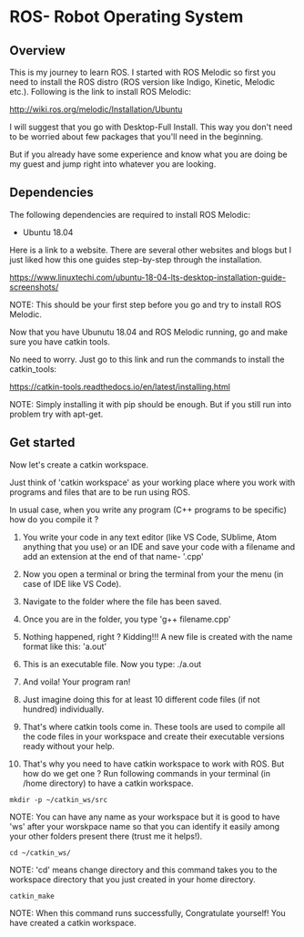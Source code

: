 # ROS- Robot Operating System

## Overview

This is my journey to learn ROS. I started with ROS Melodic so first you need to install the ROS distro (ROS version like Indigo, Kinetic, Melodic etc.). Following is the link to install ROS Melodic:

http://wiki.ros.org/melodic/Installation/Ubuntu

I will suggest that you go with Desktop-Full Install. This way you don't need to be worried about few packages that you'll need in the beginning.

But if you already have some experience and know what you are doing be my guest and jump right into whatever you are looking.


## Dependencies

The following dependencies are required to install ROS Melodic:

- Ubuntu 18.04

Here is a link to a website. There are several other websites and blogs but I just liked how this one guides step-by-step through the installation. 
 
https://www.linuxtechi.com/ubuntu-18-04-lts-desktop-installation-guide-screenshots/ 

NOTE: This should be your first step before you go and try to install ROS Melodic.

Now that you have Ubunutu 18.04 and ROS Melodic running, go and make sure you have catkin tools.

No need to worry. Just go to this link and run the commands to install the catkin_tools:

https://catkin-tools.readthedocs.io/en/latest/installing.html

NOTE: Simply installing it with pip should be enough. But if you still run into problem try with apt-get.

## Get started

Now let's create a catkin workspace.

Just think of 'catkin workspace' as your working place where you work with programs and files that are to be run using ROS. 

In usual case, when you write any program (C++ programs to be specific) how do you compile it ?

1. You write your code in any text editor (like VS Code, SUblime, Atom anything that you use) or an IDE and save your code with a filename and add an extension at the end of that name- '.cpp'

2. Now you open a terminal or bring the terminal from your the menu (in case of IDE like VS Code). 

3. Navigate to the folder where the file has been saved.

4. Once you are in the folder, you type 'g++ filename.cpp'

5. Nothing happened, right ? Kidding!!! A new file is created with the name format like this: 'a.out'

6. This is an executable file. Now you type: ./a.out 

7. And voila! Your program ran!

8. Just imagine doing this for at least 10 different code files (if not hundred) individually.

9. That's where catkin tools come in. These tools are used to compile all the code files in your workspace and create their executable versions ready without your help.

10. That's why you need to have catkin workspace to work with ROS. But how do we get one ? Run following commands in your terminal (in /home directory) to have a catkin workspace.
```
mkdir -p ~/catkin_ws/src
```
NOTE: You can have any name as your workspace but it is good to have 'ws' after your worskpace name so that you can identify it easily among your other folders present there (trust me it helps!).
```
cd ~/catkin_ws/
```
NOTE: 'cd' means change directory and this command takes you to the workspace directory that you just created in your home directory.
```
catkin_make
```
NOTE: When this command runs successfully, Congratulate yourself! You have created a catkin workspace.
